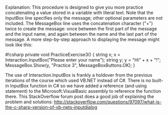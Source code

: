 Explanation:
This procedure is designed to give you more practice concatenating a value stored in a variable with literal text. Note that the InputBox line specifies only the message; other optional parameters are not included. The MessageBox line uses the concatenation character ("+") twice to create the message: once between the first part of the message and the input name, and again between the name and the last part of the message. A more step-by-step approach to displaying the message might look like this:

#!csharp
    private void PracticeExercise3()
    {
        string x;
        x = Interaction.InputBox("Please enter your name");
        string y;
        y = "Hi" + x + "!";
        MessageBox.Show(y, "Practice 3", MessageBoxButtons.OK);
    }


The use of Interaction.InputBox is frankly a holdover from the previous iterations of the course which used VB.NET instead of C#.  There is no built-in InputBox function in C# so we have added a reference (and using statement) to the Microsoft.VisualBasic assembly to reference the function there.  This StackOverflow forum post does a good job of explaining the problem and solutions:  http://stackoverflow.com/questions/97097/what-is-the-c-sharp-version-of-vb-nets-inputdialog

